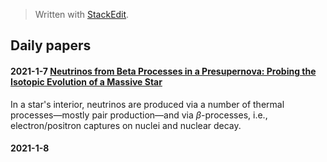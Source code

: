


> Written with [StackEdit](https://stackedit.io/).
## Daily papers

#### 2021-1-7 [Neutrinos from Beta Processes in a Presupernova: Probing the Isotopic Evolution of a Massive Star](https://iopscience.iop.org/article/10.3847/1538-4357/aa95c4)

In a star's interior, neutrinos are produced via a number of thermal processes—mostly pair production—and via _β_-processes, i.e., electron/positron captures on nuclei and nuclear decay.

#### 2021-1-8
<!--stackedit_data:
eyJoaXN0b3J5IjpbOTU3Njg2NTQ1LC00MzQwMzEyMDUsLTU1Nj
gyNzIyOF19
-->